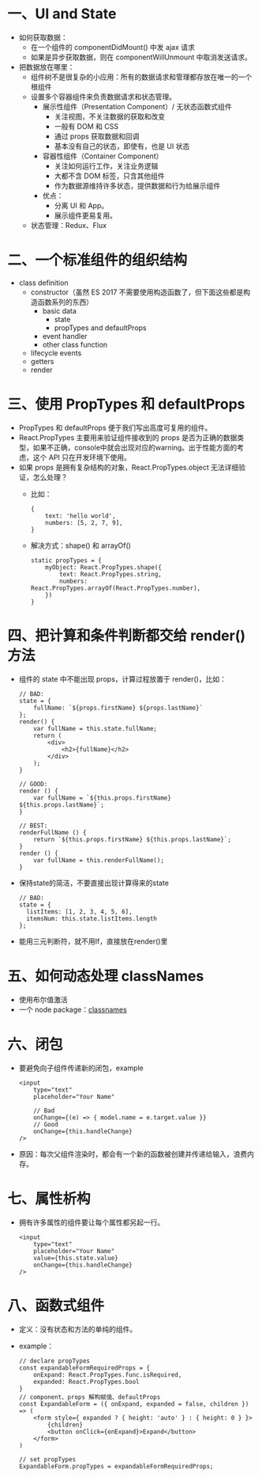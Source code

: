 # 一、UI and State
- 如何获取数据：
	- 在一个组件的 componentDidMount() 中发 ajax 请求
	- 如果是异步获取数据，则在 componentWillUnmount 中取消发送请求。
- 把数据放在哪里：
	- 组件树不是很复杂的小应用：所有的数据请求和管理都存放在唯一的一个根组件
	- 设置多个容器组件来负责数据请求和状态管理。
		- 展示性组件（Presentation Component）/ 无状态函数式组件
			- 关注视图，不关注数据的获取和改变
			- 一般有 DOM 和 CSS
			- 通过 props 获取数据和回调
			- 基本没有自己的状态，即使有，也是 UI 状态
		- 容器性组件（Container Component）
			- 关注如何运行工作，关注业务逻辑
			- 大都不含 DOM 标签，只含其他组件
			- 作为数据源维持许多状态，提供数据和行为给展示组件
		- 优点：
			- 分离 UI 和 App。
			- 展示组件更易复用。
	- 状态管理：Redux、Flux

# 二、一个标准组件的组织结构
- class definition
	- constructor（虽然 ES 2017 不需要使用构造函数了，但下面这些都是构造函数系列的东西）
		- basic data
			- state
			- propTypes and defaultProps
	   - event handler
	   - other class function
   - lifecycle events
   - getters
   - render


# 三、使用 PropTypes 和 defaultProps
- PropTypes 和 defaultProps 便于我们写出高度可复用的组件。
- React.PropTypes 主要用来验证组件接收到的 props 是否为正确的数据类型，如果不正确，console中就会出现对应的warning。出于性能方面的考虑，这个 API 只在开发环境下使用。
- 如果 props 是拥有复杂结构的对象，React.PropTypes.object 无法详细验证，怎么处理？
	- 比如：
	
		```
		{
			text: 'hello world',
		  	numbers: [5, 2, 7, 9],
		}
		```
	- 解决方式：shape() 和 arrayOf()
	
		```
		static propTypes = {
  			myObject: React.PropTypes.shape({
    			text: React.PropTypes.string,
    			numbers: React.PropTypes.arrayOf(React.PropTypes.number),
  			})
		}
		```

# 四、把计算和条件判断都交给 render() 方法
- 组件的 state 中不能出现 props，计算过程放置于 render()，比如：

	```
	// BAD:
	state = {
   		fullName: `${props.firstName} ${props.lastName}`
   	};
   	render() {
   		var fullName = this.state.fullName;
	   	return (
	   		<div>
	        	<h2>{fullName}</h2>
	      	</div>
	  	);
	}
	
	// GOOD: 
	render () {
		var fullName = `${this.props.firstName} ${this.props.lastName}`;
	}
	
	// BEST:
	renderFullName () {
  		return `${this.props.firstName} ${this.props.lastName}`;
	}
	render () {
  		var fullName = this.renderFullName();
	}
	```
- 保持state的简洁，不要直接出现计算得来的state

	```
	// BAD:
	state = {
      listItems: [1, 2, 3, 4, 5, 6],
      itemsNum: this.state.listItems.length
    };
    ```
- 能用三元判断符，就不用If，直接放在render()里

# 五、如何动态处理 classNames
- 使用布尔值激活
- 一个 node package：<a href="https://github.com/JedWatson/classnames">classnames</a>

# 六、闭包
- 要避免向子组件传递新的闭包，example

	```
	<input
		type="text"
	  	placeholder="Your Name"
	  	
	  	// Bad
	  	onChange={(e) => { model.name = e.target.value }}
	  	// Good
	  	onChange={this.handleChange}
	/>
	```
- 原因：每次父组件渲染时，都会有一个新的函数被创建并传递给输入，浪费内存。

# 七、属性析构
- 拥有许多属性的组件要让每个属性都另起一行。
	
	```
	<input
		type="text"
	  	placeholder="Your Name"
		value={this.state.value}
	  	onChange={this.handleChange}
	/>
	```

# 八、函数式组件
- 定义：没有状态和方法的单纯的组件。
- example：

	```
	// declare propTypes
	const expandableFormRequiredProps = {
		onExpand: React.PropTypes.func.isRequired,
		expanded: React.PropTypes.bool
	}
	// component、props 解构赋值、defaultProps
	const ExpandableForm = ({ onExpand, expanded = false, children }) => (
		<form style={ expanded ? { height: 'auto' } : { height: 0 } }>
			{children}
		    <button onClick={onExpand}>Expand</button>
		</form>
	)
	
	// set propTypes
	ExpandableForm.propTypes = expandableFormRequiredProps;
	```